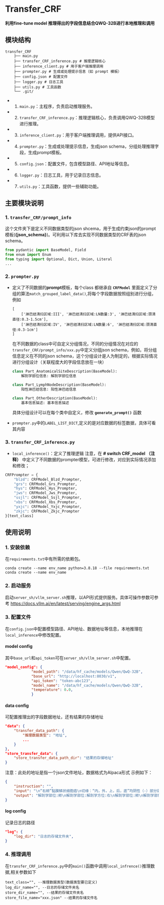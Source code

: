 # Transfer_CRF
**利用fine-tune model 推理得出的字段信息结合QWQ-32B进行本地推理和调用** 

## 模块结构
```shell
transfer_CRF
    ├── main.py 
    ├── transfer_CRF_inference.py # 推理逻辑核心
    ├── inference_client.py # 用于客户端推理调用
    ├── prompter.py # 生成或处理提示信息（如 prompt 模板）
    ├── config.json # 配置文件
    ├── logger.py # 日志工具
    ├── utils.py # 工具函数
    └── .git/
```
- 1. `main.py`：主程序，负责启动推理服务。
- 2. `transfer_CRF_inference.py`：推理逻辑核心，负责调用QWQ-32B模型进行推理。
- 3. `inference_client.py`：用于客户端推理调用，提供API接口。
- 4. `prompter.py`：生成或处理提示信息，生成json schema，分组处理推理字段，生成prompt模板。
- 5. `config.json`：配置文件，包含模型路径、API地址等信息。
- 6. `logger.py`：日志工具，用于记录日志信息。
- 7. `utils.py`：工具函数，提供一些辅助功能。 

## 主要模块说明
### 1. `transfer_CRF/prompt_info`
这个文件夹下是定义不同数据类型的json shcema，用于生成约束json的prompt模板(**{json_schema}**)。可利用以下库去实现不同数据类型的CRF表的json schema。
```python
from pydantic import BaseModel, Field
from enum import Enum
from typing import Optional, Dict, Union, Literal
...
``` 
### 2. `prompter.py`
-  定义了不同数据的**prompt**模板，每个class 都继承自 **`CRFModel`**
    里面定义了分组的算法`match_grouped_label_data()`,将每个字段数据按照组别进行分组，例如
    ```
    [
        ['淋巴结清扫区域:III', '淋巴结清扫区域:LN数量:3', '淋巴结清扫区域:颈清直径:0.3-1.5cm'],
        ['淋巴结清扫区域:IV', '淋巴结清扫区域:LN数量:6', '淋巴结清扫区域:颈清直径:0.3-1cm']
    ]
    ``` 
    在不同数据的class中可自定义分组情况，不同的分组情况在对应的`transfer_CRF/prompt_info/xxx.py`中定义分组json schema，例如，将分组信息定义在不同的json schema，这个分组设计是人为制定的，根据实际情况进行分组设计（关联程度大的字段信息放在一块）
    ``` python
    class Part_AnatomicalSiteDescription(BaseModel):
        解剖学部位信息: 解剖学部位信息 

    class Part_LymphNodeDescription(BaseModel):
        阳性淋巴结信息: 阳性淋巴结信息

    class Part_OtherDescription(BaseModel):
        基本信息描述: 基本信息描述
    ```
    具体分组设计可以在每个类中自定义，修改 **`generate_prompt()`** 函数 

- `prompter.py`中的`LABEL_LIST_DICT`,定义的是对应数据的标签数据，具体可看其内容

### 3. `transfer_CRF_inference.py`
- `local_inference()`：定义了推理逻辑
注意，在 **# switch CRF_model （注释）** 中定义了不同数据的prompter模型，可进行修改，对应到实际情况添加和修改；
```python
CRFPrompter = {
    "blzd": CRFModel_Blzd_Prompter,
    "grs": CRFModel_Grs_Prompter,
    "hys": CRFModel_Hys_Prompter,
    "jws": CRFModel_Jws_Prompter,
    "ssjl": CRFModel_Ssjl_Prompter,
    "xbs": CRFModel_Xbs_Prompter,
    "yxjc": CRFModel_Yxjc_Prompter,
    "zkjc": CRFModel_Zkjc_Prompter
}[text_class]
```

## 使用说明
### 1. 安装依赖
在`requirements.txt`中有所需的依赖包。
```shell
conda create --name env_name python=3.8.18 --file requirements.txt
conda create --name env_name 
``` 

### 2. 启动服务
启动`server_sh/vllm_server.sh`推理，以API形式提供服务。具体可操作参数可参考 
https://docs.vllm.ai/en/latest/serving/engine_args.html 

### 3. 配置文件
在`config.json`中配置模型路径、API地址、数据地址等信息，本地推理在`local_inference`中修改配置。
#### model config
其中`base_url`和`api_token`可在`server_sh/vllm_server.sh`中配置。
```json
"model_config": {
            "model_path": "/data/hf_cache/models/Qwen/QwQ-32B",
            "base_url": "http://localhost:8030/v1",
            "api_token": "token-abc123",
            "model_name": "/data/hf_cache/models/Qwen/QwQ-32B",
            "temperature": 0.0,
            }
```
#### data config
可配置推理出的字段数据地址，还有结果的存储地址
```json
"data": {
    "transfer_data_path": {
        "推理数据类型": "地址",
        ...
    }
},
"store_transfer_data": {
    "store_transfer_data_path_dir": "结果的存储地址"
}
```
注意：此处的地址是指一个json文件地址，数据格式为Alpaca形式
示例如下： 
```json
{
    "instruction": "",
    "input": "\n“右颊”黏膜鳞状细胞癌\n切缘：“内，外，上，后，底”均阴性（-）部分颌骨及周围组织：5*4*2.5cm，粘膜切面见一肿块：3*2*1cm，灰白，界不清。\n送检切缘5处。\n“右颊”黏膜鳞状细胞癌I-II级\n切缘：“内、外、上、后、底”均阴性（-）\n免疫组化结果：I2015-2178\nCKH，CKpan，p63（+），CK14,CK19，Ki-67部分（+）,Vim，S-100（-）颈大块0.5*3.5*3cm，内见一腺体1.5*1.5*1cm，灰黄分叶，余为肌肉等。\n送检淋巴结三区。\n“右颌下腺”慢性涎腺炎\n送检淋巴结：“右”“I”5只，“II”3只，“III”2只均阴性（-）",
    "output": "解剖学部位:颊\n解剖学部位:解剖学方位:右\n解剖学部位:颊\n解剖学部位:解剖学方位:右\n解剖学部位:原发灶大小:3*2*1cm\n分化信息:I-II级\n切缘:切缘：“内，外，上，后，底”均阴性（-）\n切缘:切缘：“内、外、上、后、底”均阴性（-）\n淋巴结清扫区域:I\n淋巴结清扫区域:LN清扫方位:右\n淋巴结清扫区域:LN数量:5\n淋巴结清扫区域:II\n淋巴结清扫区域:LN清扫方位:右\n淋巴结清扫区域:LN数量:3\n淋巴结清扫区域:III\n淋巴结清扫区域:LN清扫方位:右\n淋巴结清扫区域:LN数量:2"
}
```
#### log config 
记录日志的路径
```json
"log": {
    "log_dir": "日志的存储文件夹",
}
```
### 4. 推理调用
在`transfer_CRF_inference.py`中的`main()`函数中调用`local_infrence()`推理数据,相关参数如下
```
text_class="", --推理数据类型(数据类型要已定义)
log_dir_name="", --日志的存储文件夹名
store_dir_name="", --结果的存储文件夹名
store_file_name="xxx.json" --结果的存储文件名
```


